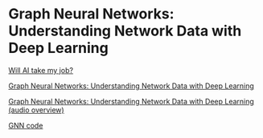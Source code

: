 # Graph Neural Networks: Understanding Network Data with Deep Learning

[Will AI take my job?](https://amoyag.github.io/GNN/Will_AI_take_my_job)

[Graph Neural Networks: Understanding Network Data with Deep Learning](https://amoyag.github.io/GNN/gnn)

[Graph Neural Networks: Understanding Network Data with Deep Learning (audio overview)](https://amoyag.github.io/GNN/Graph_Neural_Networks_SystemsBiology.mp3?raw=true)

[GNN code](https://github.com/amoyag/GNN/blob/main/GNN_BS.ipynb)

